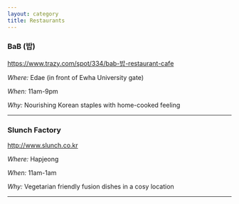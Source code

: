 ```yaml
---
layout: category
title: Restaurants 
---
```


### BaB (밥)

<https://www.trazy.com/spot/334/bab-밥-restaurant-cafe>

_Where:_ Edae (in front of Ewha University gate)

_When:_ 11am-9pm 

_Why:_ Nourishing Korean staples with home-cooked feeling 

----

### Slunch Factory 

<http://www.slunch.co.kr>

_Where:_ Hapjeong 

_When:_ 11am-1am 

_Why:_ Vegetarian friendly fusion dishes in a cosy location 

----
